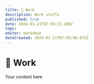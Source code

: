 ```yaml
---
title: 🧐 Work
description: Work stuffs
published: true
date: 2024-01-21T07:59:13.289Z
tags: 
editor: markdown
dateCreated: 2024-01-21T07:59:06.872Z
---
```


# 🧐 Work
Your content here